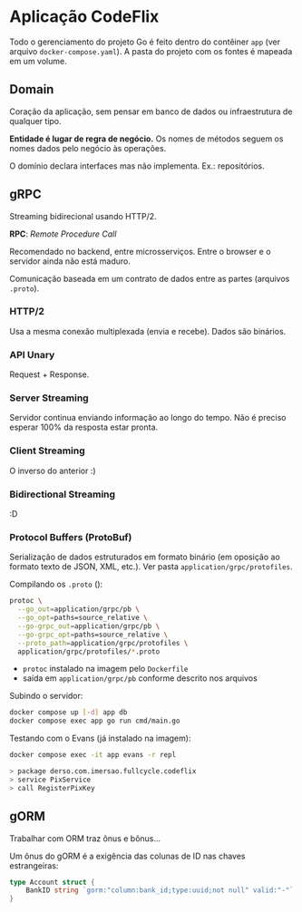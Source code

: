 # Aplicação CodeFlix

Todo o gerenciamento do projeto Go é feito dentro do contêiner `app` (ver arquivo `docker-compose.yaml`). A pasta do projeto com os fontes é mapeada em um volume.

## Domain

Coração da aplicação, sem pensar em banco de dados ou infraestrutura de qualquer tipo.

**Entidade é lugar de regra de negócio.** Os nomes de métodos seguem os nomes dados pelo negócio às operações.

O domínio declara interfaces mas não implementa. Ex.: repositórios.

## gRPC

Streaming bidirecional usando HTTP/2.

**RPC**: _Remote Procedure Call_

Recomendado no backend, entre microsserviços. Entre o browser e o servidor ainda não está maduro.

Comunicação baseada em um contrato de dados entre as partes (arquivos `.proto`).

### HTTP/2

Usa a mesma conexão multiplexada (envia e recebe). Dados são binários.

### API Unary

Request + Response.

### Server Streaming

Servidor continua enviando informação ao longo do tempo. Não é preciso esperar 100% da resposta estar pronta.

### Client Streaming

O inverso do anterior :)

### Bidirectional Streaming

:D


### Protocol Buffers (ProtoBuf)

Serialização de dados estruturados em formato binário (em oposição ao formato texto de JSON, XML, etc.). Ver pasta `application/grpc/protofiles`.

Compilando os `.proto` ():

```bash
protoc \
  --go_out=application/grpc/pb \
  --go_opt=paths=source_relative \
  --go-grpc_out=application/grpc/pb \
  --go-grpc_opt=paths=source_relative \
  --proto_path=application/grpc/protofiles \
  application/grpc/protofiles/*.proto
```

* `protoc` instalado na imagem pelo `Dockerfile`
* saída em `application/grpc/pb` conforme descrito nos arquivos

Subindo o servidor:

```bash
docker compose up [-d] app db
docker compose exec app go run cmd/main.go
```

Testando com o Evans (já instalado na imagem):

```bash
docker compose exec -it app evans -r repl

> package derso.com.imersao.fullcycle.codeflix
> service PixService
> call RegisterPixKey
```

## gORM

Trabalhar com ORM traz ônus e bônus...

Um ônus do gORM é a exigência das colunas de ID nas chaves estrangeiras:

```go
type Account struct {
	BankID string `gorm:"column:bank_id;type:uuid;not null" valid:"-"`
}
```

